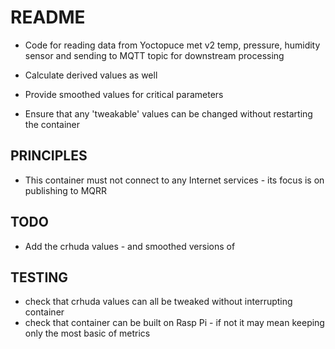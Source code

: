 README
======
- Code for reading data from Yoctopuce met v2 
temp, pressure, humidity sensor and sending to MQTT topic for downstream processing

- Calculate derived values as well

- Provide smoothed values for critical parameters

- Ensure that any 'tweakable' values can be changed without restarting the container


PRINCIPLES
----------
- This container must not connect to any Internet services - its focus is on publishing to MQRR

TODO
----
- Add the crhuda values - and smoothed versions of

TESTING
-------
- check that crhuda values can all be tweaked without interrupting container
- check that container can be built on Rasp Pi - if not it may mean keeping only the most basic of metrics
